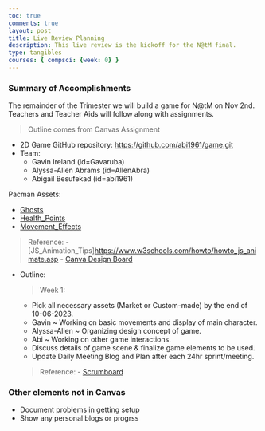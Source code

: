 ```yaml
---
toc: true
comments: true
layout: post
title: Live Review Planning
description: This live review is the kickoff for the N@tM final.
type: tangibles
courses: { compsci: {week: 0} }
---
```


### Summary of Accomplishments

The remainder of the Trimester we will build a game for N@tM on Nov 2nd.  Teachers and Teacher Aids will follow along with assignments.

> Outline comes from Canvas Assignment

- 2D Game GitHub repository: https://github.com/abi1961/game.git
- Team:
  - Gavin Ireland (id=Gavaruba)
  - Alyssa-Allen Abrams (id=AllenAbra)
  - Abigail Besufekad (id=abi1961)

Pacman Assets:
  - [Ghosts](https://www.gamedevmarket.net/asset/animated-ghost-enemy)
  - [Health_Points](https://www.gamedevmarket.net/asset/magic-gems-pixel-art-asset)
  - [Movement_Effects](https://www.gamedevmarket.net/asset/free-pixel-effect)
  > Reference:
    - [JS_Animation_Tips]https://www.w3schools.com/howto/howto_js_animate.asp
    - [Canva Design Board]({{site.baseurl}}/images/shadow_dog.png)

- Outline:
  > Week 1:
    - Pick all necessary assets (Market or Custom-made) by the end of 10-06-2023.
    - Gavin ~ Working on basic movements and display of main character.
    - Alyssa-Allen ~ Organizing design concept of game.
    - Abi ~ Working on other game interactions.
    - Discuss details of game scene & finalize game elements to be used.
    - Update Daily Meeting Blog and Plan after each 24hr sprint/meeting.
    > Reference:
      - [Scrumboard]({{site.baseurl}}/images/scrumboard.png)
 
### Other elements not in Canvas

- Document problems in getting setup
- Show any personal blogs or progrss
